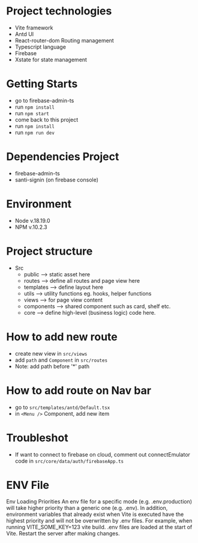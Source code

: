 # Project technologies
- Vite framework
- Antd UI
- React-router-dom Routing management
- Typescript language
- Firebase
- Xstate for state management

# Getting Starts
- go to firebase-admin-ts
- run `npm install`
- run `npm start`
- come back to this project
- run `npm install`
- run `npm run dev`

# Dependencies Project
- firebase-admin-ts
- santi-signin (on firebase console)

# Environment
- Node v.18.19.0
- NPM v.10.2.3

# Project structure
- Src
  - public --> static asset here
  - routes --> define all routes and page view here
  - templates --> define layout here
  - utils --> utility functions eg. hooks, helper functions
  - views --> for page view content
  - components --> shared component such as card, shelf etc.
  - core --> define high-level (business logic) code here.

# How to add new route
- create new view in `src/views`
- add `path` and `Component` in `src/routes`
- Note: add path before '*' path

# How to add route on Nav bar
- go to `src/templates/antd/Default.tsx`
- in `<Menu />` Component, add new item

# Troubleshot
- If want to connect to firebase on cloud, comment out connectEmulator code in `src/core/data/auth/firebaseApp.ts`


# ENV File
Env Loading Priorities
An env file for a specific mode (e.g. .env.production) will take higher priority than a generic one (e.g. .env).
In addition, environment variables that already exist when Vite is executed have the highest priority and will not be overwritten by .env files. For example, when running VITE_SOME_KEY=123 vite build.
.env files are loaded at the start of Vite. Restart the server after making changes.